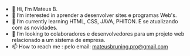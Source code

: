 - 👋 Hi, I’m  Mateus  B.
- 👀 I’m interested in  aprender a desenvolver sites e programas Web's.
- 🌱 I’m currently learning  HTML, CSS, JAVA, PHITON. E se atualizando com as novidades.
- 💞️ I’m looking to colaboradores e  desenvolvedores para um projeto  web  relacionado a um sistema de empresa.
- 📫 How to reach me : pelo  email: mateusbruning.pro@gmail.com

<!---
mateus-bruning/mateus-bruning is a ✨ special ✨ repository because its `README.md` (this file) appears on your GitHub profile.
You can click the Preview link to take a look at your changes.
--->
